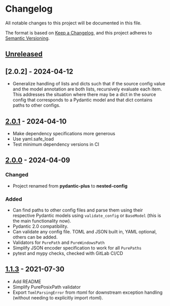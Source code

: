 # Changelog

All notable changes to this project will be documented in this file.

The format is based on [Keep a Changelog](https://keepachangelog.com/en/1.1.0/),
and this project adheres to [Semantic Versioning](https://semver.org/spec/v2.0.0.html).

## [Unreleased]

## [2.0.2] - 2024-04-12

- Generalize handling of lists and dicts such that if the source config value and the
  model annotation are both lists, recursively evaluate each item. This addresses the
  situation where there may be a dict in the source config that corresponds to a Pydantic
  model and that dict contains paths to other configs.

## [2.0.1] - 2024-04-10

- Make dependency specifications more generous
- Use yaml.safe_load
- Test minimum dependency versions in CI

## [2.0.0] - 2024-04-09

### Changed

- Project renamed from **pydantic-plus** to **nested-config**

### Added

- Can find paths to other config files and parse them using their respective Pydantic
  models using `validate_config` or `BaseModel` (this is the main functionality now).
- Pydantic 2.0 compatibility.
- Can validate any config file. TOML and JSON built in, YAML optional, others can be
  added.
- Validators for `PurePath` and `PureWindowsPath`
- Simplify JSON encoder specification to work for all `PurePaths`
- pytest and mypy checks, checked with GitLab CI/CD

## [1.1.3] - 2021-07-30

- Add README
- Simplify PurePosixPath validator
- Export `TomlParsingError` from rtoml for downstream exception handling (without needing to explicitly
  import rtoml).

[Unreleased]: https://gitlab.com/osu-nrsg/nested-config/-/compare/v2.0.1...master
[2.0.1]: https://gitlab.com/osu-nrsg/nested-config/-/compare/v2.0.0...v2.0.1
[2.0.0]: https://gitlab.com/osu-nrsg/nested-config/-/compare/v1.1.3...v2.0.0
[1.1.3]: https://gitlab.com/osu-nrsg/nested-config/-/tags/v1.1.3
